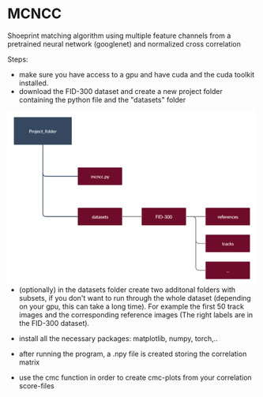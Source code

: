 # MCNCC

Shoeprint matching algorithm using multiple feature channels from a pretrained neural network (googlenet) and normalized cross correlation

Steps:

- make sure you have access to a gpu and have cuda and the cuda toolkit installed.
- download the FID-300 dataset and create a new project folder containing the python file and the "datasets" folder

<img src="Folder_structure.png"
     alt="Markdown Monster icon"
     style="float: left; margin-right: 10px;" />
     
- (optionally) in the datasets folder create two additonal folders with subsets, if you don't want to run through the whole dataset (depending on your gpu, this can take a long time). For example the first 50 track images and the corresponding reference images (The right labels are in the FID-300 dataset).
- install all the necessary packages: matplotlib, numpy, torch,..
- after running the program, a .npy file is created storing the correlation matrix

- use the cmc function in order to create cmc-plots from your correlation score-files


